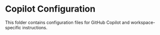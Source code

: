 # Copilot Configuration

This folder contains configuration files for GitHub Copilot and workspace-specific instructions.
